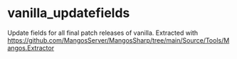 # vanilla_updatefields
Update fields for all final patch releases of vanilla.
Extracted with https://github.com/MangosServer/MangosSharp/tree/main/Source/Tools/Mangos.Extractor
